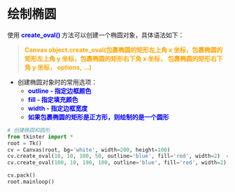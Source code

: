 # 绘制椭圆

使用 **<font color="blue"> create_oval() </font>** 方法可以创建一个椭圆对象，具体语法如下：

> **<font color="orange"> Canvas object.create_oval(包裹椭圆的矩形左上角 x 坐标，包裹椭圆的矩形左上角 y 坐标，包裹椭圆的矩形右下角 x 坐标， 包裹椭圆的矩形右下角 y 坐标， options, ...) </font>**

- 创建椭圆对象时的常用选项：
  - **<font color="blue"> outline - 指定边框颜色 </font>**
  - **<font color="blue"> fill - 指定填充颜色 </font>**
  - **<font color="blue"> width - 指定边框宽度 </font>**
  - **<font color="blue"> 如果包裹椭圆的矩形是正方形，则绘制的是一个圆形 </font>**

```python
# 创建椭圆和圆形
from tkinter import *
root = Tk()
cv = Canvas(root, bg='white', width=200, height=100)
cv.create_oval(10, 10, 100, 50, outline='blue', fill='red', width=2)  # 椭圆
cv.create_oval(100, 10, 190, 100, outline='blue', fill='red', width=2) # 圆形

cv.pack()
root.mainloop()
```